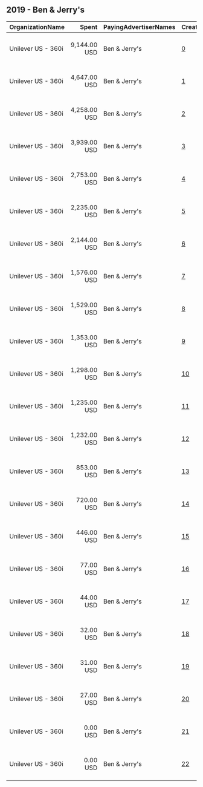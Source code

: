 ## 2019 - Ben & Jerry's 
|OrganizationName|Spent|PayingAdvertiserNames|CreativeUrls|Impressions|Genders|AgeBrackets|CountryCodes|BillingAddresses|CandidateBallotInformation|
|:---|---:|:---|:---|---:|:---|:---|:---|:---|:---|
|Unilever US - 360i|9,144.00 USD|Ben & Jerry's|[0](https://www.snap.com/political-ads/asset/8f34834d4371a48d0313880fe97a01c543cf83fa00408c386dd8e8435a8399f3?mediaType=jpg)|1,179,779||18+|united states|"32 Avenue of the Americas,New York,10013,US"||
|Unilever US - 360i|4,647.00 USD|Ben & Jerry's|[1](https://www.snap.com/political-ads/asset/8f34834d4371a48d0313880fe97a01c543cf83fa00408c386dd8e8435a8399f3?mediaType=jpg)|550,293||18+|united states|"32 Avenue of the Americas,New York,10013,US"||
|Unilever US - 360i|4,258.00 USD|Ben & Jerry's|[2](https://www.snap.com/political-ads/asset/74268f904d058c2bb19cfee530a2e7bc224ae86fa16923605c91207627c6e74e?mediaType=jpg)|542,331||18+|united states|"32 Avenue of the Americas,New York,10013,US"||
|Unilever US - 360i|3,939.00 USD|Ben & Jerry's|[3](https://www.snap.com/political-ads/asset/74268f904d058c2bb19cfee530a2e7bc224ae86fa16923605c91207627c6e74e?mediaType=jpg)|463,492||18+|united states|"32 Avenue of the Americas,New York,10013,US"||
|Unilever US - 360i|2,753.00 USD|Ben & Jerry's|[4](https://www.snap.com/political-ads/asset/74268f904d058c2bb19cfee530a2e7bc224ae86fa16923605c91207627c6e74e?mediaType=jpg)|358,099||18+|united states|"32 Avenue of the Americas,New York,10013,US"||
|Unilever US - 360i|2,235.00 USD|Ben & Jerry's|[5](https://www.snap.com/political-ads/asset/919f0438e89b03b484455bad9c393c892dea773b63c68947314212c23b3474a0?mediaType=jpg)|301,202||18+|united states|"32 Avenue of the Americas,New York,10013,US"||
|Unilever US - 360i|2,144.00 USD|Ben & Jerry's|[6](https://www.snap.com/political-ads/asset/4a68abcf7790d39ca50b2b3b301696ca11cead3c6b5f1d936f3799f2c203c366?mediaType=jpg)|287,309||18+|united states|"32 Avenue of the Americas,New York,10013,US"||
|Unilever US - 360i|1,576.00 USD|Ben & Jerry's|[7](https://www.snap.com/political-ads/asset/4a68abcf7790d39ca50b2b3b301696ca11cead3c6b5f1d936f3799f2c203c366?mediaType=jpg)|190,847||18+|united states|"32 Avenue of the Americas,New York,10013,US"||
|Unilever US - 360i|1,529.00 USD|Ben & Jerry's|[8](https://www.snap.com/political-ads/asset/74268f904d058c2bb19cfee530a2e7bc224ae86fa16923605c91207627c6e74e?mediaType=jpg)|180,887||18+|united states|"32 Avenue of the Americas,New York,10013,US"||
|Unilever US - 360i|1,353.00 USD|Ben & Jerry's|[9](https://www.snap.com/political-ads/asset/8f34834d4371a48d0313880fe97a01c543cf83fa00408c386dd8e8435a8399f3?mediaType=jpg)|155,121|||united states|"32 Avenue of the Americas,New York,10013,US"||
|Unilever US - 360i|1,298.00 USD|Ben & Jerry's|[10](https://www.snap.com/political-ads/asset/919f0438e89b03b484455bad9c393c892dea773b63c68947314212c23b3474a0?mediaType=jpg)|157,965||18+|united states|"32 Avenue of the Americas,New York,10013,US"||
|Unilever US - 360i|1,235.00 USD|Ben & Jerry's|[11](https://www.snap.com/political-ads/asset/919f0438e89b03b484455bad9c393c892dea773b63c68947314212c23b3474a0?mediaType=jpg)|150,150||18+|united states|"32 Avenue of the Americas,New York,10013,US"||
|Unilever US - 360i|1,232.00 USD|Ben & Jerry's|[12](https://www.snap.com/political-ads/asset/d114aaa50f0089306a191f062b52b52489fd67ad5f9c6d4f9f1ba3f298024ccf?mediaType=png)|159,828||18+|united states|"32 Avenue of the Americas,New York,10013,US"||
|Unilever US - 360i|853.00 USD|Ben & Jerry's|[13](https://www.snap.com/political-ads/asset/8f34834d4371a48d0313880fe97a01c543cf83fa00408c386dd8e8435a8399f3?mediaType=jpg)|106,455||18+|united states|"32 Avenue of the Americas,New York,10013,US"||
|Unilever US - 360i|720.00 USD|Ben & Jerry's|[14](https://www.snap.com/political-ads/asset/4a68abcf7790d39ca50b2b3b301696ca11cead3c6b5f1d936f3799f2c203c366?mediaType=jpg)|85,974||18+|united states|"32 Avenue of the Americas,New York,10013,US"||
|Unilever US - 360i|446.00 USD|Ben & Jerry's|[15](https://www.snap.com/political-ads/asset/8f34834d4371a48d0313880fe97a01c543cf83fa00408c386dd8e8435a8399f3?mediaType=jpg)|53,700||18+|united states|"32 Avenue of the Americas,New York,10013,US"||
|Unilever US - 360i|77.00 USD|Ben & Jerry's|[16](https://www.snap.com/political-ads/asset/64244703123723cc15a0e0aafd7cdd41cfda9256b14bc4e9924c6c2061de22bc?mediaType=png)|8,750||18+|united states|"32 Avenue of the Americas,New York,10013,US"||
|Unilever US - 360i|44.00 USD|Ben & Jerry's|[17](https://www.snap.com/political-ads/asset/a91b634cae47b8a663160b3056e17f3d5c3092f9c3a74d0b1c046122595106a6?mediaType=png)|5,177||18+|united states|"32 Avenue of the Americas,New York,10013,US"||
|Unilever US - 360i|32.00 USD|Ben & Jerry's|[18](https://www.snap.com/political-ads/asset/2147a4a00d24f9c1f0e1386080bf11ef717e8acd0b217d5949b364f74a737771?mediaType=png)|4,148||18+|united states|"32 Avenue of the Americas,New York,10013,US"||
|Unilever US - 360i|31.00 USD|Ben & Jerry's|[19](https://www.snap.com/political-ads/asset/6f598043bfb4253ddb720ecb17e62ad68aaa9ab195dbb561037e6459fbc5a2fb?mediaType=png)|4,030||18+|united states|"32 Avenue of the Americas,New York,10013,US"||
|Unilever US - 360i|27.00 USD|Ben & Jerry's|[20](https://www.snap.com/political-ads/asset/3267c7fecda7f77b7fa4abdc4450c5c6e5496877b548357cdbf7ef4e31893e3a?mediaType=png)|3,876||18+|united states|"32 Avenue of the Americas,New York,10013,US"||
|Unilever US - 360i|0.00 USD|Ben & Jerry's|[21](https://www.snap.com/political-ads/asset/16e370bf6fce9a31f29cbc512eeb6d50376c344c03bfae6ad70a1a01d2811bba?mediaType=png)|3||18+|united states|"32 Avenue of the Americas,New York,10013,US"||
|Unilever US - 360i|0.00 USD|Ben & Jerry's|[22](https://www.snap.com/political-ads/asset/2a42ff2337701608bf5328ce6cef6110bdb674c64e79733867f183fde1efd2d1?mediaType=png)|4||18+|united states|"32 Avenue of the Americas,New York,10013,US"||
